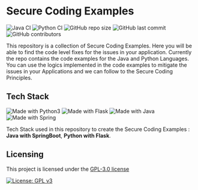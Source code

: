 # Secure Coding Examples

![Java CI](https://github.com/sahildari/secure-coding-examples/actions/workflows/java-ci.yml/badge.svg)
![Python CI](https://github.com/sahildari/secure-coding-examples/actions/workflows/python-ci.yml/badge.svg)
![GitHub repo size](https://img.shields.io/github/repo-size/sahildari/secure-coding-examples)
![GitHub last commit](https://img.shields.io/github/last-commit/sahildari/secure-coding-examples)
![GitHub contributors](https://img.shields.io/github/contributors/sahildari/secure-coding-examples)

This repository is a collection of Secure Coding Examples. Here you will be able to find the code level fixes for the issues in your application. Currently the repo contains the code examples for the Java and Python Languages. You can use the logics implemented in the code examples to mitigate the issues in your Applications and we can follow to the Secure Coding Principles.

## Tech Stack

![Made with Python3](https://img.shields.io/badge/python-3670A0?style=for-the-badge&logo=python&logoColor=ffdd54) ![Made with Flask](https://img.shields.io/badge/flask-%23000.svg?style=for-the-badge&logo=flask&logoColor=white) 
![Made with Java](https://img.shields.io/badge/java-%23ED8B00.svg?style=for-the-badge&logo=openjdk&logoColor=white) ![Made with Spring](https://img.shields.io/badge/spring-%236DB33F.svg?style=for-the-badge&logo=spring&logoColor=white)

Tech Stack used in this repository to create the Secure Coding Examples : __Java with SpringBoot__, __Python with Flask__.

## Licensing
This project is licensed under the [GPL-3.0 license](https://opensource.org/license/gpl-3-0)

[![License: GPL v3](https://img.shields.io/badge/License-GPLv3-blue.svg)](https://www.gnu.org/licenses/gpl-3.0)